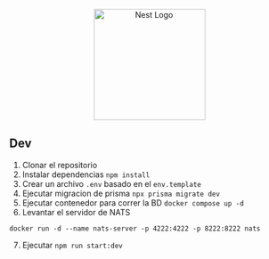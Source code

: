 <p align="center">
  <a href="http://nestjs.com/" target="blank"><img src="https://nestjs.com/img/logo-small.svg" width="200" alt="Nest Logo" /></a>
</p>

## Dev
1. Clonar el repositorio
2. Instalar dependencias `npm install`
3. Crear un archivo `.env` basado en el `env.template`
4. Ejecutar migracion de prisma `npx prisma migrate dev`
5. Ejecutar contenedor para correr la BD `docker compose up -d`
6. Levantar el servidor de NATS
```
docker run -d --name nats-server -p 4222:4222 -p 8222:8222 nats
```
7. Ejecutar `npm run start:dev`